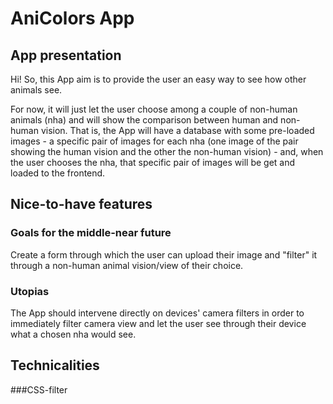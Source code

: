 # AniColors App

## App presentation

Hi!
So, this App aim is to provide the user an easy way to see how other animals see.

For now, it will just let the user choose among a couple of non-human animals (nha) and will show the comparison between human and non-human vision. That is, the App will have a database with some pre-loaded images - a specific pair of images for each nha (one image of the pair showing the human vision and the other the non-human vision) - and, when the user chooses the nha, that specific pair of images will be get and loaded to the frontend.

## Nice-to-have features

### Goals for the middle-near future

Create a form through which the user can upload their image and "filter" it through a non-human animal vision/view of their choice.

### Utopias

The App should intervene directly on devices' camera filters in order to immediately filter camera view and let the user see through their device what a chosen nha would see.

## Technicalities

###CSS-filter
